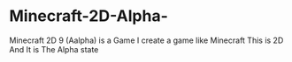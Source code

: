 # Minecraft-2D-Alpha-
Minecraft 2D 9 (Aalpha) is a Game I create a game like Minecraft This is 2D And It is The Alpha state 

